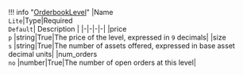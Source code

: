 !!! info "[OrderbookLevel](schemas/orderbook_level.md)"
    |Name<br>`Lite`|Type|Required<br>`Default`| Description |
    |-|-|-|-|
    |price<br>`p` |string|True|The price of the level, expressed in `9` decimals|
    |size<br>`s` |string|True|The number of assets offered, expressed in base asset decimal units|
    |num_orders<br>`no` |number|True|The number of open orders at this level|
